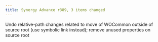 ```yaml
---
title: Synergy Advance r389, 3 items changed
---
```


Undo relative-path changes related to move of WOCommon outside of source root (use symbolic link instead); remove unused properties on source root

